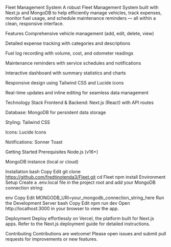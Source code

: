 Fleet Management System
A robust Fleet Management System built with Next.js and MongoDB to help efficiently manage vehicles, track expenses, monitor fuel usage, and schedule maintenance reminders — all within a clean, responsive interface.

Features
Comprehensive vehicle management (add, edit, delete, view)

Detailed expense tracking with categories and descriptions

Fuel log recording with volume, cost, and odometer readings

Maintenance reminders with service schedules and notifications

Interactive dashboard with summary statistics and charts

Responsive design using Tailwind CSS and Lucide icons

Real-time updates and inline editing for seamless data management

Technology Stack
Frontend & Backend: Next.js (React) with API routes

Database: MongoDB for persistent data storage

Styling: Tailwind CSS

Icons: Lucide Icons

Notifications: Sonner Toast

Getting Started
Prerequisites
Node.js (v16+)

MongoDB instance (local or cloud)

Installation
bash
Copy
Edit
git clone https://github.com/fredtinotenda3/Fleet.git
cd Fleet
npm install
Environment Setup
Create a .env.local file in the project root and add your MongoDB connection string:

env
Copy
Edit
MONGODB_URI=your_mongodb_connection_string_here
Run the Development Server
bash
Copy
Edit
npm run dev
Open http://localhost:3000 in your browser to view the app.

Deployment
Deploy effortlessly on Vercel, the platform built for Next.js apps. Refer to the Next.js deployment guide for detailed instructions.

Contributing
Contributions are welcome! Please open issues and submit pull requests for improvements or new features.
